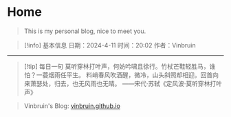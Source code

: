 # Home 

> This is my personal blog, nice to meet you.


> [!info] 基本信息
> 日期：2024-4-11
> 时间：20:02
> 作者：Vinbruin

---

> [!tip] 每日一句
> 莫听穿林打叶声，何妨吟啸且徐行。竹杖芒鞋轻胜马，谁怕？一蓑烟雨任平生。
> 料峭春风吹酒醒，微冷，山头斜照却相迎。回首向来萧瑟处，归去，也无风雨也无晴。
> ——宋代·苏轼《定风波·莫听穿林打叶声》


  > Vinbruin's Blog: [vinbruin.github.io](Https://vinbruin.github.io/)
  
